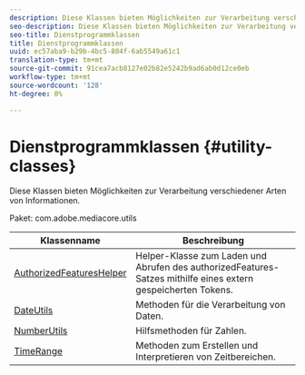 ```yaml
---
description: Diese Klassen bieten Möglichkeiten zur Verarbeitung verschiedener Arten von Informationen.
seo-description: Diese Klassen bieten Möglichkeiten zur Verarbeitung verschiedener Arten von Informationen.
seo-title: Dienstprogrammklassen
title: Dienstprogrammklassen
uuid: ec57aba9-b29b-4bc5-804f-6ab5549a61c1
translation-type: tm+mt
source-git-commit: 91cea7acb8127e02b82e5242b9ad6ab0d12ce0eb
workflow-type: tm+mt
source-wordcount: '128'
ht-degree: 0%

---
```



# Dienstprogrammklassen {#utility-classes}

Diese Klassen bieten Möglichkeiten zur Verarbeitung verschiedener Arten von Informationen.

Paket: com.adobe.mediacore.utils

<!-- 

Comment Type: draft
(https://help.adobe.com/en_US/primetime/api/psdk/asdoc-dhls_1.4/com/adobe/mediacore/utils/package-summary.html)

-->

| Klassenname | Beschreibung |
|---|---|
| [AuthorizedFeaturesHelper](https://help.adobe.com/en_US/primetime/api/psdk/asdoc-dhls_1.4/com/adobe/mediacore/utils/AuthorizedFeaturesHelper.html) | Helper-Klasse zum Laden und Abrufen des authorizedFeatures-Satzes mithilfe eines extern gespeicherten Tokens. |
| [DateUtils](https://help.adobe.com/en_US/primetime/api/psdk/asdoc-dhls_1.4/com/adobe/mediacore/utils/DateUtils.html) | Methoden für die Verarbeitung von Daten. |
| [NumberUtils](https://help.adobe.com/en_US/primetime/api/psdk/asdoc-dhls_1.4/com/adobe/mediacore/utils/NumberUtils.html) | Hilfsmethoden für Zahlen. |
| [TimeRange](https://help.adobe.com/en_US/primetime/api/psdk/javadoc_1.4/com/adobe/mediacore/utils/TimeRange.html) | Methoden zum Erstellen und Interpretieren von Zeitbereichen. |

